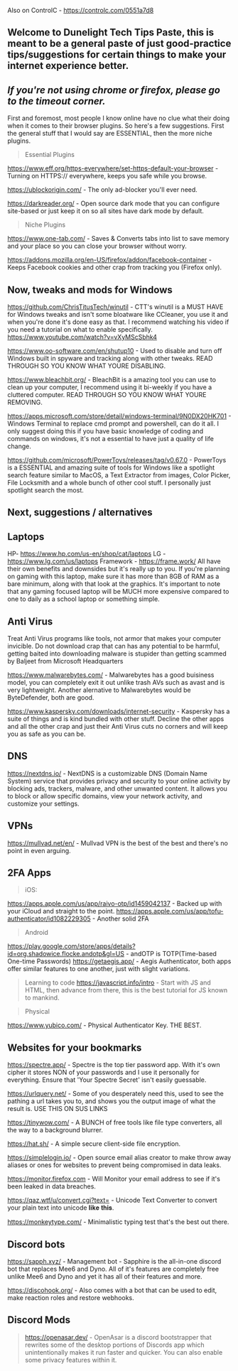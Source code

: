 Also on ControlC - https://controlc.com/0551a7d8
## Welcome to Dunelight Tech Tips Paste, this is meant to be a general paste of just good-practice tips/suggestions for certain things to make your internet experience better.
## _If you're not using chrome or firefox, please go to the timeout corner._

First and foremost, most people I know online have no clue what their doing when it comes to their browser plugins. So here's a few suggestions. First the general stuff that I would say are ESSENTIAL, then the more niche plugins.

> Essential Plugins 

https://www.eff.org/https-everywhere/set-https-default-your-browser - Turning on HTTPS:// everywhere, keeps you safe while you browse.

https://ublockorigin.com/ - The only ad-blocker you'll ever need.

https://darkreader.org/ - Open source dark mode that you can configure site-based or just keep it on so all sites have dark mode by default.

> Niche Plugins 

https://www.one-tab.com/ - Saves & Converts tabs into list to save memory and your place so you can close your browser without worry.

https://addons.mozilla.org/en-US/firefox/addon/facebook-container - Keeps Facebook cookies and other crap from tracking you (Firefox only).

## Now, tweaks and mods for Windows
https://github.com/ChrisTitusTech/winutil - CTT's winutil is a MUST HAVE for Windows tweaks and isn't some bloatware like CCleaner, you use it and when you're done it's done easy as that. I recommend watching his video if you need a tutorial on what to enable specifically. https://www.youtube.com/watch?v=vXyMScSbhk4

https://www.oo-software.com/en/shutup10 -  Used to disable and turn off Windows built in spyware and tracking along with other tweaks. READ THROUGH SO YOU KNOW WHAT YOURE DISABLING.

https://www.bleachbit.org/ - BleachBit is a amazing tool you can use to clean up your computer, I recommend using it bi-weekly if you have a cluttered computer. READ THROUGH SO YOU KNOW WHAT YOURE REMOVING.

https://apps.microsoft.com/store/detail/windows-terminal/9N0DX20HK701 - Windows Terminal to replace cmd prompt and powershell, can do it all. I only suggest doing this if you have basic knowledge of coding and commands on windows, it's not a essential to have just a quality of life change.

https://github.com/microsoft/PowerToys/releases/tag/v0.67.0 - PowerToys is a ESSENTIAL and amazing suite of tools for Windows like a spotlight search feature similar to MacOS, a Text Extractor from images, Color Picker, File Locksmith and a whole bunch of other cool stuff. I personally just spotlight search the most.

## Next, suggestions / alternatives
## Laptops
HP- https://www.hp.com/us-en/shop/cat/laptops
LG - https://www.lg.com/us/laptops
Framework - https://frame.work/
All have their own benefits and downsides but it's really up to you.
If you're planning on gaming with this laptop, make sure it has more than 8GB of RAM as a bare minimum, along with that look at the graphics. It's important to note that any gaming focused laptop will be MUCH more expensive compared to one to daily as a school laptop or something simple.

## Anti Virus
Treat Anti Virus programs like tools, not armor that makes your computer invicible. Do not download crap that can has any potential to be harmful, getting baited into downloading malware is stupider than getting scammed by Baljeet from Microsoft Headquarters

https://www.malwarebytes.com/ - Malwarebytes has a good buisiness model, you can completely exit it out unlike trash AVs such as avast and is very lightweight. Another alernative to Malwarebytes would be ByteDefender, both are good.

https://www.kaspersky.com/downloads/internet-security - Kaspersky has a suite of things and is kind bundled with other stuff. Decline the other apps and all the other crap and just their Anti Virus cuts no corners and will keep you as safe as you can be.
## DNS
https://nextdns.io/ -  NextDNS is a customizable DNS (Domain Name System) service that provides privacy and security to your online activity by blocking ads, trackers, malware, and other unwanted content. It allows you to block or allow specific domains, view your network activity, and customize your settings.
## VPNs
https://mullvad.net/en/ - Mullvad VPN is the best of the best and there's no point in even arguing. 

## 2FA Apps
> iOS:

https://apps.apple.com/us/app/raivo-otp/id1459042137 - Backed up with your iCloud and straight to the point.
https://apps.apple.com/us/app/tofu-authenticator/id1082229305 - Another solid 2FA
> Android

https://play.google.com/store/apps/details?id=org.shadowice.flocke.andotp&gl=US - andOTP is TOTP(Time-based One-time Passwords)
https://getaegis.app/ - Aegis Authenticator, both apps offer similar features to one another, just with slight variations. 
> Learning to code
https://javascript.info/intro - Start with JS and HTML, then advance from there, this is the best tutorial for JS known to mankind.

> Physical

https://www.yubico.com/ - Physical Authenticator Key. THE BEST.

## Websites for your bookmarks
https://spectre.app/ - Spectre is the top tier password app. With it's own cipher it stores NON of your passwords and I use it personally for everything. Ensure that 'Your Spectre Secret' isn't easily guessable.

https://urlquery.net/ - Some of you desperately need this, used to see the pathing a url takes you to, and shows you the output image of what the result is. USE THIS ON SUS LINKS

https://tinywow.com/ - A BUNCH of free tools like file type converters, all the way to a background blurrer.

https://hat.sh/ - A simple secure client-side file encryption.

https://simplelogin.io/ - Open source email alias creator to make throw away aliases or ones for websites to prevent being compromised in data leaks.

https://monitor.firefox.com - Will Monitor your email address to see if it's been leaked in data breaches.

https://qaz.wtf/u/convert.cgi?text= - Unicode Text Converter to convert your plain text into unicode 𝐥𝐢𝐤𝐞 𝐭𝐡𝐢𝐬.

https://monkeytype.com/ - Minimalistic typing test that's the best out there.

## Discord bots
https://sapph.xyz/ - Management bot - Sapphire is the all-in-one discord bot that replaces Mee6 and Dyno. All of it's features are completely free unlike Mee6 and Dyno and yet it has all of their features and more.

https://discohook.org/ - Also comes with a bot that can be used to edit, make reaction roles and restore webhooks.

## Discord Mods
>https://openasar.dev/ - OpenAsar is a discord bootstrapper that rewrites some of the desktop portions of Discords app which unintentionally makes it run faster and quicker. You can also enable some privacy features within it.
